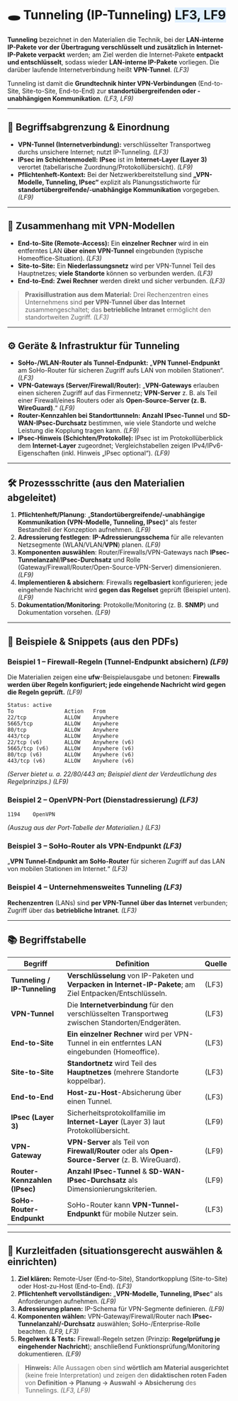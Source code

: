 # 🕳️ Tunneling (IP-Tunneling) <span style="background:#e0f0ff;">LF3, LF9</span>

**Tunneling** bezeichnet in den Materialien die Technik, bei der **LAN-interne IP-Pakete vor der Übertragung verschlüsselt und zusätzlich in Internet-IP-Pakete verpackt** werden; am Ziel werden die Internet-Pakete **entpackt und entschlüsselt**, sodass wieder **LAN-interne IP-Pakete** vorliegen. Die darüber laufende Internetverbindung heißt **VPN-Tunnel**. *(LF3)* 

Tunneling ist damit die **Grundtechnik hinter VPN-Verbindungen** (End-to-Site, Site-to-Site, End-to-End) zur **standortübergreifenden oder -unabhängigen Kommunikation**. *(LF3, LF9)*

---

## 🧠 Begriffsabgrenzung & Einordnung

* **VPN-Tunnel (Internetverbindung):** verschlüsselter Transportweg durchs unsichere Internet; nutzt IP-Tunneling. *(LF3)* 
* **IPsec im Schichtenmodell:** **IPsec** ist im **Internet-Layer (Layer 3)** verortet (tabellarische Zuordnung/Protokollübersicht). *(LF9)* 
* **Pflichtenheft-Kontext:** Bei der Netzwerkbereitstellung sind **„VPN-Modelle, Tunneling, IPsec“** explizit als Planungsstichworte für **standortübergreifende/-unabhängige Kommunikation** vorgegeben. *(LF9)*

---

## 🧩 Zusammenhang mit VPN-Modellen

* **End-to-Site (Remote-Access):** Ein **einzelner Rechner** wird in ein entferntes LAN **über einen VPN-Tunnel** eingebunden (typische Homeoffice-Situation). *(LF3)* 
* **Site-to-Site:** Ein **Niederlassungsnetz** wird per VPN-Tunnel Teil des Hauptnetzes; **viele Standorte** können so verbunden werden. *(LF3)* 
* **End-to-End:** **Zwei Rechner** werden direkt und sicher verbunden. *(LF3)* 

> **Praxisillustration aus dem Material:** Drei Rechenzentren eines Unternehmens sind **per VPN-Tunnel über das Internet** zusammengeschaltet; das **betriebliche Intranet** ermöglicht den standortweiten Zugriff. *(LF3)* 

---

## ⚙️ Geräte & Infrastruktur für Tunneling

* **SoHo-/WLAN-Router als Tunnel-Endpunkt:** „**VPN Tunnel-Endpunkt** am SoHo-Router für sicheren Zugriff aufs LAN von mobilen Stationen“. *(LF3)* 
* **VPN-Gateways (Server/Firewall/Router):** „**VPN-Gateways** erlauben einen sicheren Zugriff auf das Firmennetz; **VPN-Server** z. B. als Teil einer Firewall/eines Routers oder als **Open-Source-Server (z. B. WireGuard)**.“ *(LF9)* 
* **Router-Kennzahlen bei Standorttunneln:** **Anzahl IPsec-Tunnel** und **SD-WAN-IPsec-Durchsatz** bestimmen, wie viele Standorte und welche Leistung die Kopplung tragen kann. *(LF9)* 
* **IPsec-Hinweis (Schichten/Protokolle):** IPsec ist im Protokollüberblick dem **Internet-Layer** zugeordnet; Vergleichstabellen zeigen IPv4/IPv6-Eigenschaften (inkl. Hinweis „IPsec optional“). *(LF9)* 

---

## 🛠️ Prozessschritte (aus den Materialien abgeleitet)

1. **Pflichtenheft/Planung**: „**Standortübergreifende/-unabhängige Kommunikation (VPN-Modelle, Tunneling, IPsec)**“ als fester Bestandteil der Konzeption aufnehmen. *(LF9)*
2. **Adressierung festlegen**: **IP-Adressierungsschema** für alle relevanten Netzsegmente (WLAN/VLAN/**VPN**) planen. *(LF9)* 
3. **Komponenten auswählen**: Router/Firewalls/VPN-Gateways nach **IPsec-Tunnelanzahl**/**IPsec-Durchsatz** und Rolle (Gateway/Firewall/Router/Open-Source-VPN-Server) dimensionieren. *(LF9)*
4. **Implementieren & absichern**: Firewalls **regelbasiert** konfigurieren; jede eingehende Nachricht wird **gegen das Regelset** geprüft (Beispiel unten). *(LF9)* 
5. **Dokumentation/Monitoring**: Protokolle/Monitoring (z. B. **SNMP**) und Dokumentation vorsehen. *(LF9)* 

---

## 🧪 Beispiele & Snippets (aus den PDFs)

### Beispiel 1 – Firewall-Regeln (Tunnel-Endpunkt absichern) *(LF9)*

Die Materialien zeigen eine **ufw**-Beispielausgabe und betonen: **Firewalls werden über Regeln konfiguriert; jede eingehende Nachricht wird gegen die Regeln geprüft.** *(LF9)* 

```
Status: active
To                Action   From
22/tcp            ALLOW    Anywhere
5665/tcp          ALLOW    Anywhere
80/tcp            ALLOW    Anywhere
443/tcp           ALLOW    Anywhere
22/tcp (v6)       ALLOW    Anywhere (v6)
5665/tcp (v6)     ALLOW    Anywhere (v6)
80/tcp (v6)       ALLOW    Anywhere (v6)
443/tcp (v6)      ALLOW    Anywhere (v6)
```

*(Server bietet u. a. 22/80/443 an; Beispiel dient der Verdeutlichung des Regelprinzips.)* *(LF9)* 

### Beispiel 2 – OpenVPN-Port (Dienstadressierung) *(LF3)*

```
1194    OpenVPN
```

*(Auszug aus der Port-Tabelle der Materialien.)* *(LF3)* 

### Beispiel 3 – SoHo-Router als VPN-Endpunkt *(LF3)*

„**VPN Tunnel-Endpunkt am SoHo-Router** für sicheren Zugriff auf das LAN von mobilen Stationen im Internet.“ *(LF3)* 

### Beispiel 4 – Unternehmensweites Tunneling *(LF3)*

**Rechenzentren** (LANs) sind **per VPN-Tunnel über das Internet** verbunden; Zugriff über das **betriebliche Intranet**. *(LF3)* 

---

## 📚 Begriffstabelle

| **Begriff**                   | **Definition**                                                                                               | **Quelle** |
| ----------------------------- | ------------------------------------------------------------------------------------------------------------ | ---------- |
| **Tunneling / IP-Tunneling**  | **Verschlüsselung** von IP-Paketen und **Verpacken in Internet-IP-Pakete**; am Ziel Entpacken/Entschlüsseln. | (LF3)      |
| **VPN-Tunnel**                | Die **Internetverbindung** für den verschlüsselten Transportweg zwischen Standorten/Endgeräten.              | (LF3)      |
| **End-to-Site**               | **Ein einzelner Rechner** wird per VPN-Tunnel in ein entferntes LAN eingebunden (Homeoffice).                | (LF3)      |
| **Site-to-Site**              | **Standortnetz** wird Teil des **Hauptnetzes** (mehrere Standorte koppelbar).                                | (LF3)      |
| **End-to-End**                | **Host-zu-Host**-Absicherung über einen Tunnel.                                                              | (LF3)      |
| **IPsec (Layer 3)**           | Sicherheitsprotokollfamilie im **Internet-Layer** (Layer 3) laut Protokollübersicht.                         | (LF9)      |
| **VPN-Gateway**               | **VPN-Server** als Teil von **Firewall/Router** oder als **Open-Source-Server** (z. B. WireGuard).           | (LF9)      |
| **Router-Kennzahlen (IPsec)** | **Anzahl IPsec-Tunnel** & **SD-WAN-IPsec-Durchsatz** als Dimensionierungskriterien.                          | (LF9)      |
| **SoHo-Router-Endpunkt**      | SoHo-Router kann **VPN-Tunnel-Endpunkt** für mobile Nutzer sein.                                             | (LF3)      |

---

## 🧭 Kurzleitfaden (situationsgerecht auswählen & einrichten)

1. **Ziel klären:** Remote-User (End-to-Site), Standortkopplung (Site-to-Site) oder Host-zu-Host (End-to-End). *(LF3)* 
2. **Pflichtenheft vervollständigen:** „**VPN-Modelle, Tunneling, IPsec**“ als Anforderungen aufnehmen. *(LF9)* 
3. **Adressierung planen:** IP-Schema für VPN-Segmente definieren. *(LF9)* 
4. **Komponenten wählen:** VPN-Gateway/Firewall/Router nach **IPsec-Tunnelanzahl/-Durchsatz** auswählen; SoHo-/Enterprise-Rolle beachten. *(LF9, LF3)*
5. **Regelwerk & Tests:** Firewall-Regeln setzen (Prinzip: **Regelprüfung je eingehender Nachricht**); anschließend Funktionsprüfung/Monitoring dokumentieren. *(LF9)*

> **Hinweis:** Alle Aussagen oben sind **wörtlich am Material ausgerichtet** (keine freie Interpretation) und zeigen den **didaktischen roten Faden** von **Definition → Planung → Auswahl → Absicherung** des Tunnelings. *(LF3, LF9)*


